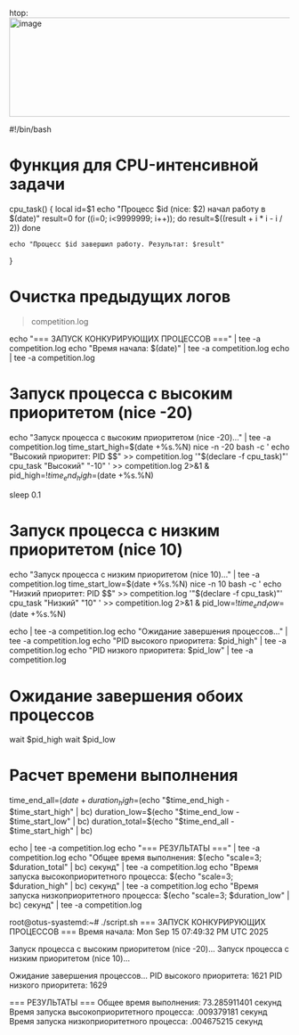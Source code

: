 htop:
<img width="1891" height="178" alt="image" src="https://github.com/user-attachments/assets/5bc8a9ad-3ca7-4f96-98ac-1b502015db9a" />


#!/bin/bash
# Функция для CPU-интенсивной задачи
cpu_task() {
    local id=$1
    echo "Процесс $id (nice: $2) начал работу в $(date)"
    result=0
    for ((i=0; i<9999999; i++)); do
        result=$((result + i * i - i / 2))
    done

    echo "Процесс $id завершил работу. Результат: $result"
}

# Очистка предыдущих логов
> competition.log

echo "=== ЗАПУСК КОНКУРИРУЮЩИХ ПРОЦЕССОВ ===" | tee -a competition.log
echo "Время начала: $(date)" | tee -a competition.log
echo | tee -a competition.log

# Запуск процесса с высоким приоритетом (nice -20)
echo "Запуск процесса с высоким приоритетом (nice -20)..." | tee -a competition.log
time_start_high=$(date +%s.%N)
nice -n -20 bash -c '
    echo "Высокий приоритет: PID $$" >> competition.log
    '"$(declare -f cpu_task)"'
    cpu_task "Высокий" "-10"
' >> competition.log 2>&1 &
pid_high=$!
time_end_high=$(date +%s.%N)

sleep 0.1

# Запуск процесса с низким приоритетом (nice 10)
echo "Запуск процесса с низким приоритетом (nice 10)..." | tee -a competition.log
time_start_low=$(date +%s.%N)
nice -n 10 bash -c '
    echo "Низкий приоритет: PID $$" >> competition.log
    '"$(declare -f cpu_task)"'
    cpu_task "Низкий" "10"
' >> competition.log 2>&1 &
pid_low=$!
time_end_low=$(date +%s.%N)

echo | tee -a competition.log
echo "Ожидание завершения процессов..." | tee -a competition.log
echo "PID высокого приоритета: $pid_high" | tee -a competition.log
echo "PID низкого приоритета: $pid_low" | tee -a competition.log

# Ожидание завершения обоих процессов
wait $pid_high
wait $pid_low

# Расчет времени выполнения
time_end_all=$(date +%s.%N)
duration_high=$(echo "$time_end_high - $time_start_high" | bc)
duration_low=$(echo "$time_end_low - $time_start_low" | bc)
duration_total=$(echo "$time_end_all - $time_start_high" | bc)

echo | tee -a competition.log
echo "=== РЕЗУЛЬТАТЫ ===" | tee -a competition.log
echo "Общее время выполнения: $(echo "scale=3; $duration_total" | bc) секунд" | tee -a competition.log
echo "Время запуска высокоприоритетного процесса: $(echo "scale=3; $duration_high" | bc) секунд" | tee -a competition.log
echo "Время запуска низкоприоритетного процесса: $(echo "scale=3; $duration_low" | bc) секунд" | tee -a competition.log



root@otus-syastemd:~# ./script.sh
=== ЗАПУСК КОНКУРИРУЮЩИХ ПРОЦЕССОВ ===
Время начала: Mon Sep 15 07:49:32 PM UTC 2025

Запуск процесса с высоким приоритетом (nice -20)...
Запуск процесса с низким приоритетом (nice 10)...

Ожидание завершения процессов...
PID высокого приоритета: 1621
PID низкого приоритета: 1629

=== РЕЗУЛЬТАТЫ ===
Общее время выполнения: 73.285911401 секунд
Время запуска высокоприоритетного процесса: .009379181 секунд
Время запуска низкоприоритетного процесса: .004675215 секунд





